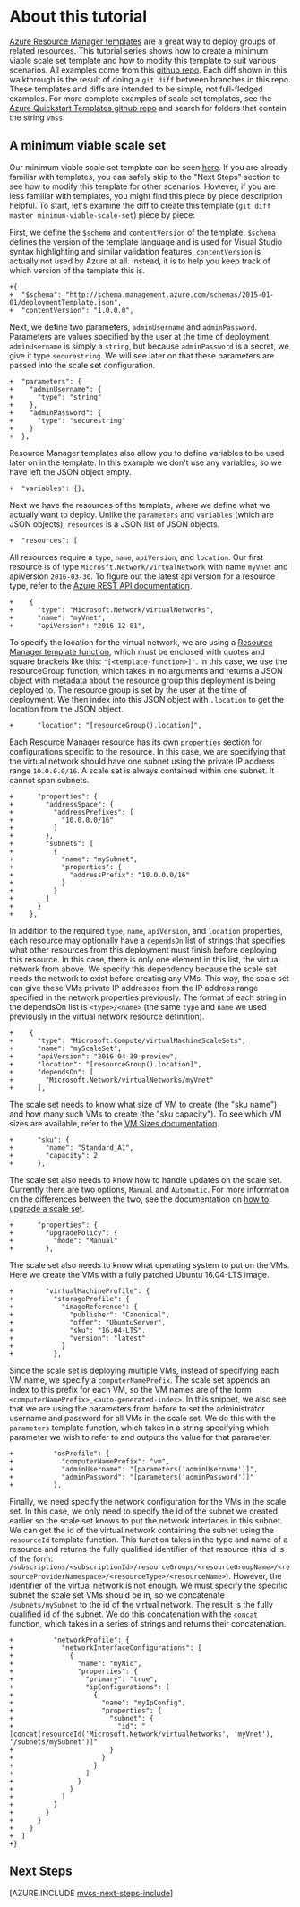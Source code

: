 <properties
    pageTitle="Azure Virtual Machine Scale Sets: Minimum Viable Scale Set | Azure"
    description="Learn to create a minimum viable scale set template"
    services="virtual-machine-scale-sets"
    documentationcenter=""
    author="gatneil"
    manager="timlt"
    editor=""
    tags="azure-resource-manager" />
<tags
    ms.assetid="76ac7fd7-2e05-4762-88ca-3b499e87906e"
    ms.service="virtual-machine-scale-sets"
    ms.workload="na"
    ms.tgt_pltfrm="na"
    ms.devlang="na"
    ms.topic="article"
    ms.date="2/14/2017"
    wacn.date=""
    ms.author="negat" />

# About this tutorial

[Azure Resource Manager templates](https://docs.microsoft.com/azure/azure-resource-manager/resource-group-overview#template-deployment) are a great way to deploy groups of related resources. This tutorial series shows how to create a minimum viable scale set template and how to modify this template to suit various scenarios. All examples come from this [github repo](https://github.com/gatneil/mvss). Each diff shown in this walkthrough is the result of doing a `git diff` between branches in this repo. These templates and diffs are intended to be simple, not full-fledged examples. For more complete examples of scale set templates, see the [Azure Quickstart Templates github repo](https://github.com/Azure/azure-quickstart-templates) and search for folders that contain the string `vmss`.

## A minimum viable scale set

Our minimum viable scale set template can be seen [here](https://raw.githubusercontent.com/gatneil/mvss/minimum-viable-scale-set/azuredeploy.json). If you are already familiar with templates, you can safely skip to the "Next Steps" section to see how to modify this template for other scenarios. However, if you are less familiar with templates, you might find this piece by piece description helpful. To start, let's examine the diff to create this template (`git diff master minimum-viable-scale-set`) piece by piece:

First, we define the `$schema` and `contentVersion` of the template. `$schema` defines the version of the template language and is used for Visual Studio syntax highlighting and similar validation features. `contentVersion` is actually not used by Azure at all. Instead, it is to help you keep track of which version of the template this is.

    +{
    +  "$schema": "http://schema.management.azure.com/schemas/2015-01-01/deploymentTemplate.json",
    +  "contentVersion": "1.0.0.0",

Next, we define two parameters, `adminUsername` and `adminPassword`. Parameters are values specified by the user at the time of deployment. `adminUsername` is simply a `string`, but because `adminPassword` is a secret, we give it type `securestring`. We will see later on that these parameters are passed into the scale set configuration.

    +  "parameters": {
    +    "adminUsername": {
    +      "type": "string"
    +    },
    +    "adminPassword": {
    +      "type": "securestring"
    +    }
    +  },

Resource Manager templates also allow you to define variables to be used later on in the template. In this example we don't use any variables, so we have left the JSON object empty.

    +  "variables": {},

Next we have the resources of the template, where we define what we actually want to deploy. Unlike the `parameters` and `variables` (which are JSON objects), `resources` is a JSON list of JSON objects.

    +  "resources": [

All resources require a `type`, `name`, `apiVersion`, and `location`. Our first resource is of type `Microsft.Network/virtualNetwork` with name `myVnet` and apiVersion `2016-03-30`. To figure out the latest api version for a resource type, refer to the [Azure REST API documentation](https://docs.microsoft.com/rest/api/).

    +    {
    +      "type": "Microsoft.Network/virtualNetworks",
    +      "name": "myVnet",
    +      "apiVersion": "2016-12-01",

To specify the location for the virtual network, we are using a [Resource Manager template function](/documentation/articles/resource-group-template-functions/), which must be enclosed with quotes and square brackets like this: `"[<template-function>]"`. In this case, we use the resourceGroup function, which takes in no arguments and returns a JSON object with metadata about the resource group this deployment is being deployed to. The resource group is set by the user at the time of deployment. We then index into this JSON object with `.location` to get the location from the JSON object.

    +      "location": "[resourceGroup().location]",

Each Resource Manager resource has its own `properties` section for configurations specific to the resource. In this case, we are specifying that the virtual network should have one subnet using the private IP address range `10.0.0.0/16`. A scale set is always contained within one subnet. It cannot span subnets.

    +      "properties": {
    +        "addressSpace": {
    +          "addressPrefixes": [
    +            "10.0.0.0/16"
    +          ]
    +        },
    +        "subnets": [
    +          {
    +            "name": "mySubnet",
    +            "properties": {
    +              "addressPrefix": "10.0.0.0/16"
    +            }
    +          }
    +        ]
    +      }
    +    },

In addition to the required `type`, `name`, `apiVersion`, and `location` properties, each resource may optionally have a `dependsOn` list of strings that specifies what other resources from this deployment must finish before deploying this resource. In this case, there is only one element in this list, the virtual network from above. We specify this dependency because the scale set needs the network to exist before creating any VMs. This way, the scale set can give these VMs private IP addresses from the IP address range specified in the network properties previously. The format of each string in the dependsOn list is `<type>/<name>` (the same `type` and `name` we used previously in the virtual network resource definition).

    +    {
    +      "type": "Microsoft.Compute/virtualMachineScaleSets",
    +      "name": "myScaleSet",
    +      "apiVersion": "2016-04-30-preview",
    +      "location": "[resourceGroup().location]",
    +      "dependsOn": [
    +        "Microsoft.Network/virtualNetworks/myVnet"
    +      ],

The scale set needs to know what size of VM to create (the "sku name") and how many such VMs to create (the "sku capacity"). To see which VM sizes are available, refer to the [VM Sizes documentation](https://docs.microsoft.com/azure/virtual-machines/virtual-machines-windows-sizes).

    +      "sku": {
    +        "name": "Standard_A1",
    +        "capacity": 2
    +      },

The scale set also needs to know how to handle updates on the scale set. Currently there are two options, `Manual` and `Automatic`. For more information on the differences between the two, see the documentation on [how to upgrade a scale set](/documentation/articles/virtual-machine-scale-sets-upgrade-scale-set/).

    +      "properties": {
    +        "upgradePolicy": {
    +          "mode": "Manual"
    +        },

The scale set also needs to know what operating system to put on the VMs. Here we create the VMs with a fully patched Ubuntu 16.04-LTS image.

    +        "virtualMachineProfile": {
    +          "storageProfile": {
    +            "imageReference": {
    +              "publisher": "Canonical",
    +              "offer": "UbuntuServer",
    +              "sku": "16.04-LTS",
    +              "version": "latest"
    +            }
    +          },

Since the scale set is deploying multiple VMs, instead of specifying each VM name, we specify a `computerNamePrefix`. The scale set appends an index to this prefix for each VM, so the VM names are of the form `<computerNamePrefix>_<auto-generated-index>`. In this snippet, we also see that we are using the parameters from before to set the administrator username and password for all VMs in the scale set. We do this with the `parameters` template function, which takes in a string specifying which parameter we wish to refer to and outputs the value for that parameter.

    +          "osProfile": {
    +            "computerNamePrefix": "vm",
    +            "adminUsername": "[parameters('adminUsername')]",
    +            "adminPassword": "[parameters('adminPassword')]"
    +          },

Finally, we need specify the network configuration for the VMs in the scale set. In this case, we only need to specify the id of the subnet we created earlier so the scale set knows to put the network interfaces in this subnet. We can get the id of the virtual network containing the subnet using the `resourceId` template function. This function takes in the type and name of a resource and returns the fully qualified identifier of that resource (this id is of the form: `/subscriptions/<subscriptionId>/resourceGroups/<resourceGroupName>/<resourceProviderNamespace>/<resourceType>/<resourceName>`). However, the identifier of the virtual network is not enough. We must specify the specific subnet the scale set VMs should be in, so we concatenate `/subnets/mySubnet` to the id of the virtual network. The result is the fully qualified id of the subnet. We do this concatenation with the `concat` function, which takes in a series of strings and returns their concatenation.

    +          "networkProfile": {
    +            "networkInterfaceConfigurations": [
    +              {
    +                "name": "myNic",
    +                "properties": {
    +                  "primary": "true",
    +                  "ipConfigurations": [
    +                    {
    +                      "name": "myIpConfig",
    +                      "properties": {
    +                        "subnet": {
    +                          "id": "[concat(resourceId('Microsoft.Network/virtualNetworks', 'myVnet'), '/subnets/mySubnet')]"
    +                        }
    +                      }
    +                    }
    +                  ]
    +                }
    +              }
    +            ]
    +          }
    +        }
    +      }
    +    }
    +  ]
    +}

## Next Steps

[AZURE.INCLUDE [mvss-next-steps-include](../../includes/mvss-next-steps.md)]